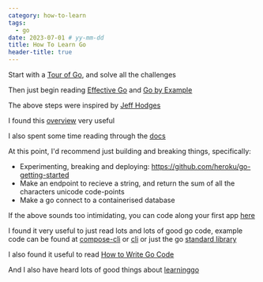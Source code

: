 ```yaml
---
category: how-to-learn
tags:
  - go
date: 2023-07-01 # yy-mm-dd
title: How To Learn Go
header-title: true
---
```


Start with a [Tour of Go](https://go.dev/tour/welcome/1), and solve all the challenges

Then just begin reading [Effective Go](https://go.dev/doc/effective_go) and [Go by Example](https://gobyexample.com/)

The above steps were inspired by [Jeff Hodges](https://www.somethingsimilar.com/2013/12/26/code-to-read-when-learning-go/)

I found this [overview](https://www.digitalocean.com/community/tutorial_series/how-to-code-in-go) very useful

I also spent some time reading through the [docs](https://go.dev/doc/) 

At this point, I'd recommend just building and breaking things, specifically:

- Experimenting, breaking and deploying: https://github.com/heroku/go-getting-started
- Make an endpoint to recieve a string, and return the sum of all the characters unicode code-points
- Make a go connect to a containerised database

If the above sounds too intimidating, you can code along your first app [here](https://golang.org/doc/articles/wiki/)

I found it very useful to just read lots and lots of good go code, example code can be found at [compose-cli](https://github.com/docker/compose-cli) or [cli](https://github.com/docker/cli) or just the go [standard library](https://pkg.go.dev/std)

I also found it useful to read [How to Write Go Code](https://go.dev/doc/code)

And I also have heard lots of good things about [learninggo](https://miek.nl/go/)
